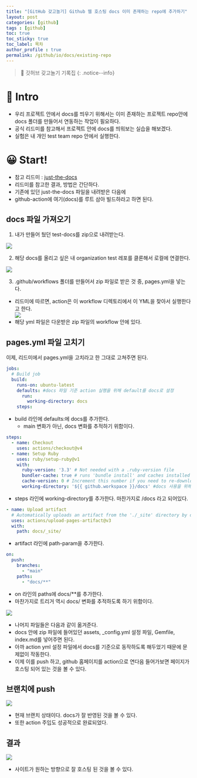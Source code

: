 ```yaml
---
title: "[GitHub 갖고놀기] Github 웹 호스팅 docs 이미 존재하는 repo에 추가하기"
layout: post
categories: [github]
tags : [github]
toc: true
toc_sticky: true
toc_label: 목차
author_profile : true
permalink: /github/io/docs/existing-repo
---
```


> 🥰 깃허브 갖고놀기 기록집
> {: .notice--info}

# 🤔 Intro
- 우리 프로젝트 안에서 docs를 띄우기 위해서는 이미 존재하는 프로젝트 repo안에 docs 폴더를 만들어서 연동하는 작업이 필요하다.
- 공식 리드미를 참고해서 프로젝트 안에 docs를 띄워보는 실습을 해보겠다.
- 실험은 내 개인 test team repo 안에서 실행한다.

# 😀 Start!
- 참고 리드미 : [just-the-docs](https://github.com/just-the-docs/just-the-docs)
- 리드미를 참고한 결과, 방법은 간단하다.
- 기존에 있던 just-the-docs 파일을 내려받은 다음에
- github-action에 여기(docs)를 루트 삼아 빌드하라고 하면 된다.

## docs 파일 가져오기
1. 내가 만들어 뒀던 test-docs를 zip으로 내려받는다.
<img src="/images/2025-07-07-github-hosting-docs-repo/1.png" style="display: block; margin: 0 auto;" />

2. 해당 docs를 올리고 싶은 내 organization test 레포를 클론해서 로컬에 연결한다.
<img src="/images/2025-07-07-github-hosting-docs-repo/2.png" style="display: block; margin: 0 auto;" />

3. .github/workflows 폴더를 만들어서 zip 파일로 받은 것 중, pages.yml을 넣는다.
 - 리드미에 따르면, action은 이 workflow 디렉토리에서 이 YML을 찾아서 실행한다고 한다.
   <img src="/images/2025-07-07-github-hosting-docs-repo/3.png" style="display: block; margin: 0 auto;" />
 - 해당 yml 파일은 다운받은 zip 파일의 workflow 안에 있다.

## pages.yml 파일 고치기

이제, 리드미에서 pages.yml을 고치라고 한 그대로 고쳐주면 된다.

```yml
jobs:
  # Build job
  build:
    runs-on: ubuntu-latest 
    defaults: #docs 파일 기준 action 실행을 위해 default를 docs로 설정
      run:
        working-directory: docs
    steps:
```
- build 라인에 defaults:에 docs를 추가한다.
  - main 변화가 아닌, docs 변화를 추적하기 위함이다.

```yml
steps:
  - name: Checkout
    uses: actions/checkout@v4
  - name: Setup Ruby
    uses: ruby/setup-ruby@v1
    with:
      ruby-version: '3.3' # Not needed with a .ruby-version file
      bundler-cache: true # runs 'bundle install' and caches installed gems automatically
      cache-version: 0 # Increment this number if you need to re-download cached gems
      working-directory: '${{ github.workspace }}/docs' #docs 사용을 위해 working-directory 추가
```
- steps 라인에 working-directory를 추가한다. 마찬가지로 /docs 라고 되어있다.

```yml
- name: Upload artifact
  # Automatically uploads an artifact from the './_site' directory by default
  uses: actions/upload-pages-artifact@v3
  with:
    path: docs/_site/
```
- artifact 라인에 path-param을 추가한다.

```yml
on:
  push:
    branches:
      - "main"
    paths:
      - "docs/**"
```
- on 라인의 paths에 docs/**를 추가한다.
- 마찬가지로 트리거 역시 docs/ 변화를 추적하도록 하기 위함이다.

<img src="/images/2025-07-07-github-hosting-docs-repo/5.png" style="display: block; margin: 0 auto;" />

- 나머지 파일들은 다음과 같이 옮겨준다.
- docs 안에 zip 파일에 들어있던 assets, _config.yml 설정 파일, Gemfile, index.md를 넣어주면 된다.
- 아까 action yml 설정 파일에서 docs를 기준으로 동작하도록 해두었기 때문에 문제없이 작동한다.
- 이제 이를 push 하고, github 홈페이지를 action으로 연다음 들어가보면 페이지가 호스팅 되어 있는 것을 볼 수 있다.

## 브랜치에 push

<img src="/images/2025-07-07-github-hosting-docs-repo/4.png" style="display: block; margin: 0 auto;" />

- 현재 브랜치 상태이다. docs가 잘 반영된 것을 볼 수 있다.
- 또한 action 주입도 성공적으로 완료되었다.

## 결과

<img src="/images/2025-07-07-github-hosting-docs-repo/6.png" style="display: block; margin: 0 auto;" />

- 사이트가 원하는 방향으로 잘 호스팅 된 것을 볼 수 있다.
